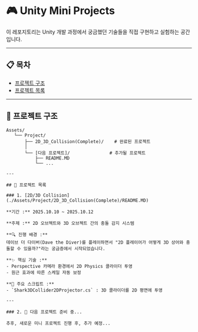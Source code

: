 # 🎮 Unity Mini Projects

이 레포지토리는 Unity 개발 과정에서 궁금했던 기술들을 직접 구현하고 실험하는 공간입니다.

---

## 📋 목차

- [프로젝트 구조](#-프로젝트-구조)
- [프로젝트 목록](#-프로젝트-목록)

---

## 📁 프로젝트 구조

```
Assets/
   └── Project/
       ├── 2D_3D_Collision(Complete)/    # 완료된 프로젝트
       │
       └── [다음 프로젝트]/               # 추가될 프로젝트
           ├── README.MD
           └── ...

---

## 🎯 프로젝트 목록

### 1. [2D/3D Collision](./Assets/Project/2D_3D_Collision(Complete)/README.MD)

**기간 :** 2025.10.10 ~ 2025.10.12

**주제 :** 2D 오브젝트와 3D 오브젝트 간의 충돌 감지 시스템

**🔍 진행 배경 :**
데이브 더 다이버(Dave the Diver)를 플레이하면서 "2D 플레이어가 어떻게 3D 상어와 충돌할 수 있을까?"라는 궁금증에서 시작되었습니다.

**✨ 핵심 기술 :**
- Perspective 카메라 환경에서 2D Physics 콜라이더 투영
- 원근 효과에 따른 스케일 자동 보정

**📂 주요 스크립트 :**
- `Shark3DCollider2DProjector.cs` : 3D 콜라이더를 2D 평면에 투영

---

### 2. 🚧 다음 프로젝트 준비 중...

추후, 새로운 미니 프로젝트 진행 후, 추가 예정...
